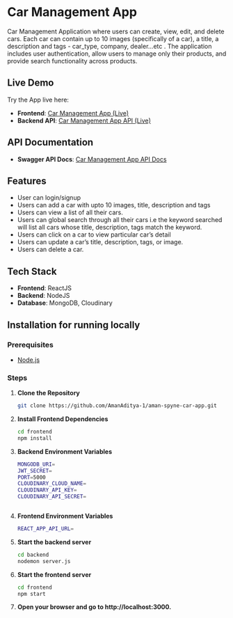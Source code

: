 # Car Management App

Car Management Application where users can create, view, edit, and delete cars. Each car can
contain up to 10 images (specifically of a car), a title, a description and tags - car_type, company, dealer...etc . The application includes user authentication, allow users to manage only their products, and provide search functionality across products.


## Live Demo

Try the App live here:
- **Frontend**: [Car Management App (Live)]()
- **Backend API**: [Car Management App API (Live)]()

## API Documentation 

- **Swagger API Docs**: [Car Management App API Docs]()


## Features

- User can login/signup
- Users can add a car with upto 10 images, title, description and tags
- Users can view a list of all their cars.
- Users can global search through all their cars i.e the keyword searched will list all cars whose title, description, tags match the keyword.
- Users can click on a car to view particular car’s detail
- Users can update a car’s title, description, tags, or image.
- Users can delete a car.

## Tech Stack

- **Frontend**: ReactJS
- **Backend**: NodeJS
- **Database**: MongoDB, Cloudinary



## Installation for running locally

### Prerequisites

- [Node.js](https://nodejs.org/)

### Steps

1. **Clone the Repository**
   ```bash
   git clone https://github.com/AmanAditya-1/aman-spyne-car-app.git

2. **Install Frontend Dependencies**
   ```bash
   cd frontend
   npm install

3. **Backend Environment Variables**
   ```bash
   MONGODB_URI=
   JWT_SECRET=
   PORT=5000
   CLOUDINARY_CLOUD_NAME=
   CLOUDINARY_API_KEY=
   CLOUDINARY_API_SECRET=



4. **Frontend Environment Variables**
   ```bash
   REACT_APP_API_URL=

5. **Start the backend server**
   ```bash
   cd backend
   nodemon server.js

6. **Start the frontend server**
   ```bash
   cd frontend
   npm start

7. **Open your browser and go to http://localhost:3000.**







